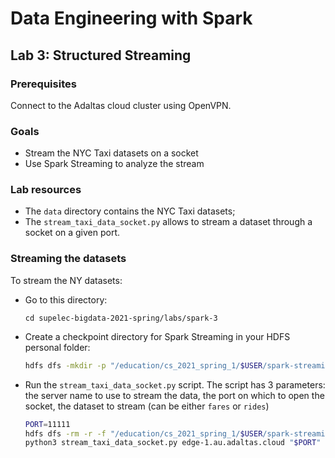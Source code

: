 # Data Engineering with Spark

## Lab 3: Structured Streaming

### Prerequisites

Connect to the Adaltas cloud cluster using OpenVPN.

### Goals

- Stream the NYC Taxi datasets on a socket
- Use Spark Streaming to analyze the stream

### Lab resources

- The `data` directory contains the NYC Taxi datasets;
- The `stream_taxi_data_socket.py` allows to stream a dataset through a socket on a given port.

### Streaming the datasets

To stream the NY datasets:

- Go to this directory:
  ```
  cd supelec-bigdata-2021-spring/labs/spark-3
  ```
- Create a checkpoint directory for Spark Streaming in your HDFS personal folder:
  ```sh
  hdfs dfs -mkdir -p "/education/cs_2021_spring_1/$USER/spark-streaming/checkpoint"
  ```
- Run the `stream_taxi_data_socket.py` script. The script has 3 parameters: the server name to use to stream the data, the port on which to open the socket, the dataset to stream (can be either `fares` or `rides`)
  ```sh
  PORT=11111
  hdfs dfs -rm -r -f "/education/cs_2021_spring_1/$USER/spark-streaming/checkpoint/*"
  python3 stream_taxi_data_socket.py edge-1.au.adaltas.cloud "$PORT" fares
  ```
